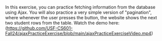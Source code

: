 In this exercise, you can practice fetching information from the database using Ajax. You will also practice a very simple version of "pagination",
where whenever the user presses the button, the website shows the next two student rows from the table.
Watch the demo here:
(https://github.com/USF-CS601-Fall24/ajaxPracticeExercise/blob/main/ajaxPracticeExerciseVideo.mp4)
